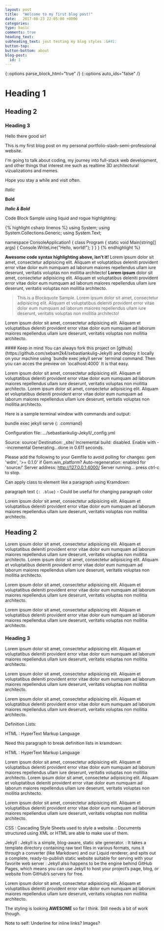 ```yaml
---
layout: post
title:  "Welcome to my first blog post!"
date:   2017-08-23 22:05:00 +0000
categories:
type: basic
comments: true
heading_text:
subheading_text: just testing my blog styles :&#41;
button-top:
button-bottom: about
blog-post:
  id: 1
---
```


{::options parse_block_html="true" /}
{::options auto_ids="false" /}

# Heading 1

## Heading 2

### Heading 3

Hello there good sir!

This is my first blog post on my personal portfolio-slash-semi-professional website.

I'm going to talk about coding, my journey into full-stack web development, and other things that interest me such as realtime 3D architectural vizualizations and memes.

Hope you stay a while and visit often.

_Italic_

__Bold__

___Italic & Bold___

Code Block Sample using liquid and rogue highlighting:

{% highlight csharp linenos %}
using System;
using System.Collections.Generic;
using System.Text;

namespace ConsoleApplication1
{
  class Program
  {
    static void Main(string[] args)
    {
      Console.WriteLine("Hello, world!");
    }
  }
}
{% endhighlight %}

__Awesome code syntax highlighting above, isn't it!__ Lorem ipsum dolor sit amet, consectetur adipisicing elit. Aliquam et voluptatibus deleniti provident error vitae dolor eum numquam ad laborum maiores repellendus ullam iure deserunt, veritatis voluptas non mollitia architecto! __Lorem ipsum__ dolor sit amet, consectetur adipisicing elit. Aliquam et voluptatibus deleniti provident error vitae dolor eum numquam ad laborum maiores repellendus ullam iure deserunt, veritatis voluptas non mollitia architecto.

> This is a Blockquote Sample. Lorem ipsum dolor sit amet, consectetur adipisicing elit. Aliquam et voluptatibus deleniti provident error vitae dolor eum numquam ad laborum maiores repellendus ullam iure deserunt, veritatis voluptas non mollitia architecto!

Lorem ipsum dolor sit amet, consectetur adipisicing elit. Aliquam et voluptatibus deleniti provident error vitae dolor eum numquam ad laborum maiores repellendus ullam iure deserunt, veritatis voluptas non mollitia architecto.

<div class="note blue">
#### Keep in mind
You can always fork this project on [github](https://github.com/sebam2k4/sebastiankulig-Jekyll) and deploy it locally on your machine using `bundle exec jekyll serve` terminal command. Then you can acces the preview on `localhost:4000` It is that easy.
</div>

Lorem ipsum dolor sit amet, consectetur adipisicing elit. Aliquam et voluptatibus deleniti provident error vitae dolor eum numquam ad laborum maiores repellendus ullam iure deserunt, veritatis voluptas non mollitia architecto. Lorem ipsum dolor sit amet, consectetur adipisicing elit. Aliquam et voluptatibus deleniti provident error vitae dolor eum numquam ad laborum maiores repellendus ullam iure deserunt, veritatis voluptas non mollitia architecto.

Here is a sample terminal window with commands and output:

<div class="terminal">
bundle exec jekyll serve
{: .command}

Configuration file: .../sebastiankulig-Jekyll/_config.yml

Source: source/
Destination: _site/
Incremental build: disabled. Enable with --incremental
Generating...done in 0.611 seconds.

Please add the following to your Gemfile to avoid polling for changes:
gem 'wdm', '>= 0.1.0' if Gem.win_platform?
Auto-regeneration: enabled for 'source/'
Server address: http://127.0.0.1:4000/
Server running... press ctrl-c to stop.
</div>

Can apply class to element like a paragraph using Kramdown: 


paragraph text `{: .blue}` - Could be useful for changing paragraph color

Lorem ipsum dolor sit amet, consectetur adipisicing elit. Aliquam et voluptatibus deleniti provident error vitae dolor eum numquam ad laborum maiores repellendus ullam iure deserunt, veritatis voluptas non mollitia architecto.

## Heading 2

Lorem ipsum dolor sit amet, consectetur adipisicing elit. Aliquam et voluptatibus deleniti provident error vitae dolor eum numquam ad laborum maiores repellendus ullam iure deserunt, veritatis voluptas non mollitia architecto. Lorem ipsum dolor sit amet, consectetur adipisicing elit. Aliquam et voluptatibus deleniti provident error vitae dolor eum numquam ad laborum maiores repellendus ullam iure deserunt, veritatis voluptas non mollitia architecto.

Lorem ipsum dolor sit amet, consectetur adipisicing elit. Aliquam et voluptatibus deleniti provident error vitae dolor eum numquam ad laborum maiores repellendus ullam iure deserunt, veritatis voluptas non mollitia architecto.

Lorem ipsum dolor sit amet, consectetur adipisicing elit. Aliquam et voluptatibus deleniti provident error vitae dolor eum numquam ad laborum maiores repellendus ullam iure deserunt, veritatis voluptas non mollitia architecto.

### Heading 3

Lorem ipsum dolor sit amet, consectetur adipisicing elit. Aliquam et voluptatibus deleniti provident error vitae dolor eum numquam ad laborum maiores repellendus ullam iure deserunt, veritatis voluptas non mollitia architecto.

Lorem ipsum dolor sit amet, consectetur adipisicing elit. Aliquam et voluptatibus deleniti provident error vitae dolor eum numquam ad laborum maiores repellendus ullam iure deserunt, veritatis voluptas non mollitia architecto.

Lorem ipsum dolor sit amet, consectetur adipisicing elit. Aliquam et voluptatibus deleniti provident error vitae dolor eum numquam ad laborum maiores repellendus ullam iure deserunt, veritatis voluptas non mollitia architecto.

Definition Lists:

HTML
:  HyperText Markup Language

Need this paragraph to break definition lists in kramdown:

HTML
:  HyperText Markup Language

Lorem ipsum dolor sit amet, consectetur adipisicing elit. Aliquam et voluptatibus deleniti provident error vitae dolor eum numquam ad laborum maiores repellendus ullam iure deserunt, veritatis voluptas non mollitia architecto. Lorem ipsum dolor sit amet, consectetur adipisicing elit. Aliquam et voluptatibus deleniti provident error vitae dolor eum numquam ad laborum maiores repellendus ullam iure deserunt, veritatis voluptas non mollitia architecto.

Lorem ipsum dolor sit amet, consectetur adipisicing elit. Aliquam et voluptatibus deleniti provident error vitae dolor eum numquam ad laborum maiores repellendus ullam iure deserunt, veritatis voluptas non mollitia architecto.

CSS
:  Cascading Style Sheets used to style a website.
:  Documents structured using XML or HTML are able to make use of them.

Jekyll
:  Jekyll is a simple, blog-aware, static site generator.
:  It takes a template directory containing raw text files in various formats, runs it through a converter (like Markdown) and our Liquid renderer, and spits out a complete, ready-to-publish static website suitable for serving with your favorite web server
:  Jekyll also happens to be the engine behind GitHub Pages, which means you can use Jekyll to host your project’s page, blog, or website from GitHub’s servers for free.

Lorem ipsum dolor sit amet, consectetur adipisicing elit. Aliquam et voluptatibus deleniti provident error vitae dolor eum numquam ad laborum maiores repellendus ullam iure deserunt, veritatis voluptas non mollitia architecto.

The styling is looking __AWESOME__ so far I think. Still needs a bit of work though.

Note to self: Underline for inline links? Images?

